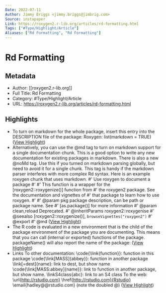 ```yaml
---
Date: 2022-07-11
Author: Jimmy Briggs <jimmy.briggs@jimbrig.com>
Source: instapaper
Link: https://roxygen2.r-lib.org/articles/rd-formatting.html
Tags: ["#Type/Highlight/Article"]
Aliases: ["Rd Formatting", "Rd Formatting"]
---
```

# Rd Formatting

## Metadata
- Author: [[roxygen2.r-lib.org]]
- Full Title: Rd Formatting
- Category: #Type/Highlight/Article
- URL: https://roxygen2.r-lib.org/articles/rd-formatting.html

## Highlights
- To turn on markdown for the whole package, insert this entry into the DESCRIPTION file of the package:
  Roxygen: list(markdown = TRUE) ([View Highlight](https://instapaper.com/read/1360305162/14737192))
- Alternatively, you can use the @md tag to turn on markdown support for a single documentation chunk. This is a good option to write any new documentation for existing packages in markdown.
  There is also a new @noMd tag. Use this if you turned on markdown parsing globally, but need to avoid it for a single chunk. This tag is handy if the markdown parser interferes with more complex Rd syntax.
  Here is an example roxygen chunk that uses markdown.
  #' Use roxygen to document a package
  #'
  #' This function is a wrapper for the [roxygen2::roxygenize()] function from
  #' the roxygen2 package. See the documentation and vignettes of
  #' that package to learn how to use roxygen.
  #'
  #' @param pkg package description, can be path or package name. See
  #' [as.package()] for more information
  #' @param clean,reload Deprecated.
  #' @inheritParams roxygen2::roxygenise
  #' @seealso [roxygen2::roxygenize()], `browseVignettes("roxygen2")`
  #' @export
  #' @md ([View Highlight](https://instapaper.com/read/1360305162/14737196))
- The R code is evaluated in a new environment that is the child of the package environment of the package you are documenting. This means that you can call (internal or exported) functions of the package. packageName() will also report the name of the package: ([View Highlight](https://instapaper.com/read/1360305162/14737202))
- Links
  To other documentation:
  \code{\link{function}}: function in this package
  \code{\link[MASS]{abbey}}: function in another package
  \link[=dest]{name}: link to dest, but show name
  \code{\link[MASS:abbey]{name}}: link to function in another package, but show name.
  \linkS4class{abc}: link to an S4 class
  To the web:
  \url{http://rstudio.com}
  \href{http://rstudio.com}{Rstudio}
  \email{hadley@@rstudio.com} (note the doubled @) ([View Highlight](https://instapaper.com/read/1360305162/14737205))

